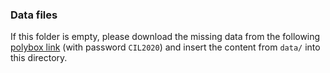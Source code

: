 ### Data files

If this folder is empty, please download the missing data from the following [polybox link](https://polybox.ethz.ch/index.php/s/3IrRQ6vBsY1osdT) (with password `CIL2020`) and insert the content from `data/` into this directory.